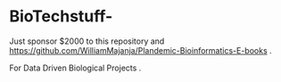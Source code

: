 # BioTechstuff-
Just sponsor $2000 to this repository and https://github.com/WilliamMajanja/Plandemic-Bioinformatics-E-books . 




For Data Driven Biological Projects . 











